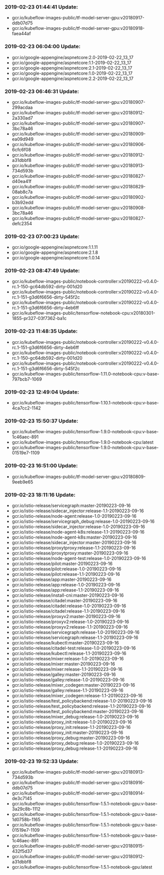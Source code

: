 ### 2019-02-23 01:44:41 Update:

- gcr.io/kubeflow-images-public/tf-model-server-gpu:v20180917-ddb07d75
- gcr.io/kubeflow-images-public/tf-model-server-gpu:v20180918-faea44af
### 2019-02-23 06:04:00 Update:

- gcr.io/google-appengine/aspnetcore:2.0-2019-02-22_13_17
- gcr.io/google-appengine/aspnetcore:1.1-2019-02-22_13_17
- gcr.io/google-appengine/aspnetcore:2.1-2019-02-22_13_17
- gcr.io/google-appengine/aspnetcore:1.0-2019-02-22_13_17
- gcr.io/google-appengine/aspnetcore:2.2-2019-02-22_13_17
### 2019-02-23 06:46:31 Update:

- gcr.io/kubeflow-images-public/tf-model-server-gpu:v20180907-299acdaa
- gcr.io/kubeflow-images-public/tf-model-server-gpu:v20180912-2a330ad7
- gcr.io/kubeflow-images-public/tf-model-server-gpu:v20180907-3bc78a46
- gcr.io/kubeflow-images-public/tf-model-server-gpu:v20180909-ea09d949
- gcr.io/kubeflow-images-public/tf-model-server-gpu:v20180906-6cfc6f08
- gcr.io/kubeflow-images-public/tf-model-server-gpu:v20180912-a31dbbf8
- gcr.io/kubeflow-images-public/tf-model-server-gpu:v20180913-734d593b
- gcr.io/kubeflow-images-public/tf-model-server-gpu:v20180827-d40ea41f
- gcr.io/kubeflow-images-public/tf-model-server-gpu:v20180829-08ab8c7a
- gcr.io/kubeflow-images-public/tf-model-server-gpu:v20180902-b3b92edd
- gcr.io/kubeflow-images-public/tf-model-server-gpu:v20180908-3bc78a46
- gcr.io/kubeflow-images-public/tf-model-server-gpu:v20180827-defc2354
### 2019-02-23 07:00:23 Update:

- gcr.io/google-appengine/aspnetcore:1.1.11
- gcr.io/google-appengine/aspnetcore:2.1.8
- gcr.io/google-appengine/aspnetcore:1.0.14
### 2019-02-23 08:47:49 Update:

- gcr.io/kubeflow-images-public/notebook-controller:v20190222-v0.4.0-rc.1-150-gc64db592-dirty-001d20
- gcr.io/kubeflow-images-public/notebook-controller:v20190222-v0.4.0-rc.1-151-g3d6f6656-dirty-545f2c
- gcr.io/kubeflow-images-public/notebook-controller:v20190222-v0.4.0-rc.1-151-g3d6f6656-dirty-4eb6ff
- gcr.io/kubeflow-images-public/tensorflow-notebook-cpu:v20180301-1855-pr327-03f7362-ba1c
### 2019-02-23 11:48:35 Update:

- gcr.io/kubeflow-images-public/notebook-controller:v20190222-v0.4.0-rc.1-151-g3d6f6656-dirty-4eb6ff
- gcr.io/kubeflow-images-public/notebook-controller:v20190222-v0.4.0-rc.1-150-gc64db592-dirty-001d20
- gcr.io/kubeflow-images-public/notebook-controller:v20190222-v0.4.0-rc.1-151-g3d6f6656-dirty-545f2c
- gcr.io/kubeflow-images-public/tensorflow-1.11.0-notebook-cpu:v-base-797bcb7-1069
### 2019-02-23 12:49:04 Update:

- gcr.io/kubeflow-images-public/tensorflow-1.10.1-notebook-cpu:v-base-4ca7cc2-1142
### 2019-02-23 15:50:37 Update:

- gcr.io/kubeflow-images-public/tensorflow-1.9.0-notebook-cpu:v-base-1c46aec-891
- gcr.io/kubeflow-images-public/tensorflow-1.9.0-notebook-cpu:latest
- gcr.io/kubeflow-images-public/tensorflow-1.9.0-notebook-cpu:v-base-01519e7-1109
### 2019-02-23 16:51:00 Update:

- gcr.io/kubeflow-images-public/tf-model-server-gpu:v20180809-9eeb9e65
### 2019-02-23 18:11:16 Update:

- gcr.io/istio-release/servicegraph:master-20190223-09-16
- gcr.io/istio-release/sidecar_injector:release-1.1-20190223-09-16
- gcr.io/istio-release/node-agent:release-1.0-20190223-09-16
- gcr.io/istio-release/servicegraph_debug:release-1.0-20190223-09-16
- gcr.io/istio-release/sidecar_injector:release-1.0-20190223-09-16
- gcr.io/istio-release/node-agent-k8s:release-1.1-20190223-09-16
- gcr.io/istio-release/node-agent-k8s:master-20190223-09-16
- gcr.io/istio-release/sidecar_injector:master-20190223-09-16
- gcr.io/istio-release/proxytproxy:release-1.1-20190223-09-16
- gcr.io/istio-release/proxytproxy:master-20190223-09-16
- gcr.io/istio-release/node-agent-test:release-1.0-20190223-09-16
- gcr.io/istio-release/pilot:master-20190223-09-16
- gcr.io/istio-release/pilot:release-1.0-20190223-09-16
- gcr.io/istio-release/pilot:release-1.1-20190223-09-16
- gcr.io/istio-release/app:master-20190223-09-16
- gcr.io/istio-release/app:release-1.0-20190223-09-16
- gcr.io/istio-release/app:release-1.1-20190223-09-16
- gcr.io/istio-release/install-cni:master-20190223-09-16
- gcr.io/istio-release/citadel:master-20190223-09-16
- gcr.io/istio-release/citadel:release-1.0-20190223-09-16
- gcr.io/istio-release/citadel:release-1.1-20190223-09-16
- gcr.io/istio-release/proxyv2:master-20190223-09-16
- gcr.io/istio-release/proxyv2:release-1.0-20190223-09-16
- gcr.io/istio-release/proxyv2:release-1.1-20190223-09-16
- gcr.io/istio-release/servicegraph:release-1.0-20190223-09-16
- gcr.io/istio-release/servicegraph:release-1.1-20190223-09-16
- gcr.io/istio-release/kubectl:master-20190223-09-16
- gcr.io/istio-release/citadel-test:release-1.0-20190223-09-16
- gcr.io/istio-release/kubectl:release-1.1-20190223-09-16
- gcr.io/istio-release/mixer:release-1.0-20190223-09-16
- gcr.io/istio-release/mixer:master-20190223-09-16
- gcr.io/istio-release/mixer:release-1.1-20190223-09-16
- gcr.io/istio-release/galley:master-20190223-09-16
- gcr.io/istio-release/galley:release-1.0-20190223-09-16
- gcr.io/istio-release/mixer_codegen:master-20190223-09-16
- gcr.io/istio-release/galley:release-1.1-20190223-09-16
- gcr.io/istio-release/mixer_codegen:release-1.1-20190223-09-16
- gcr.io/istio-release/test_policybackend:release-1.0-20190223-09-16
- gcr.io/istio-release/test_policybackend:release-1.1-20190223-09-16
- gcr.io/istio-release/test_policybackend:master-20190223-09-16
- gcr.io/istio-release/mixer_debug:release-1.0-20190223-09-16
- gcr.io/istio-release/proxy_init:release-1.0-20190223-09-16
- gcr.io/istio-release/proxy_init:release-1.1-20190223-09-16
- gcr.io/istio-release/proxy_init:master-20190223-09-16
- gcr.io/istio-release/proxy_debug:master-20190223-09-16
- gcr.io/istio-release/proxy_debug:release-1.0-20190223-09-16
- gcr.io/istio-release/proxy_debug:release-1.1-20190223-09-16
### 2019-02-23 19:52:33 Update:

- gcr.io/kubeflow-images-public/tf-model-server-gpu:v20180913-734d593b
- gcr.io/kubeflow-images-public/tf-model-server-gpu:v20180916-ddb07d75
- gcr.io/kubeflow-images-public/tf-model-server-gpu:v20180914-de3c7145
- gcr.io/kubeflow-images-public/tensorflow-1.5.1-notebook-gpu:v-base-3a29c8b-1112
- gcr.io/kubeflow-images-public/tensorflow-1.5.1-notebook-gpu:v-base-1d0758b-1165
- gcr.io/kubeflow-images-public/tensorflow-1.5.1-notebook-gpu:v-base-01519e7-1109
- gcr.io/kubeflow-images-public/tensorflow-1.5.1-notebook-gpu:v-base-1c46aec-891
- gcr.io/kubeflow-images-public/tf-model-server-gpu:v20180915-432f5d37
- gcr.io/kubeflow-images-public/tf-model-server-gpu:v20180912-a31dbbf8
- gcr.io/kubeflow-images-public/tensorflow-1.5.1-notebook-gpu:latest
